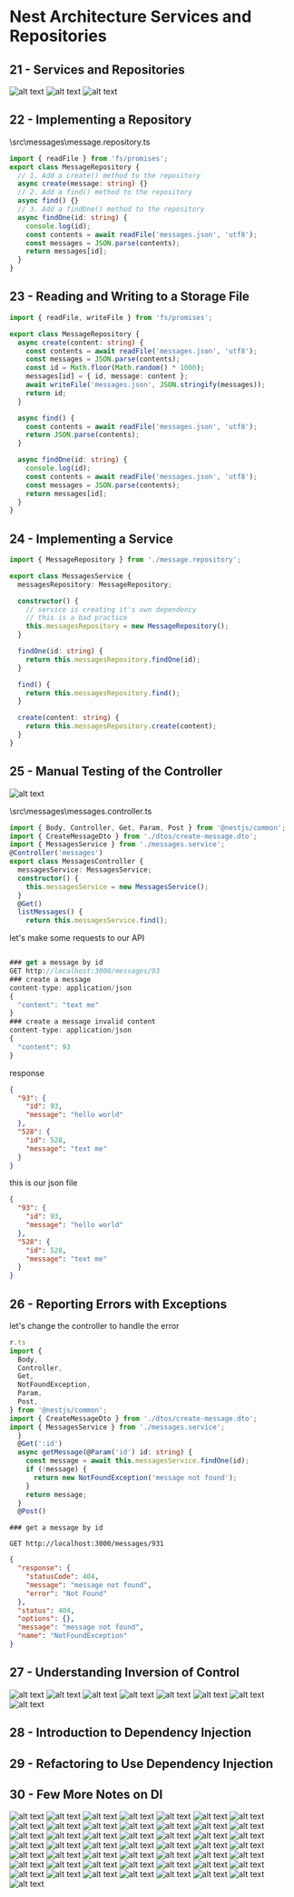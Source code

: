 
#  Nest Architecture Services and Repositories

## 21 - Services and Repositories

![alt text](./Assets/images/set-01/39.png)
![alt text](./Assets/images/set-01/40.png)
![alt text](./Assets/images/set-01/41.png)
## 22 - Implementing a Repository

\src\messages\message.repository.ts
```ts
import { readFile } from 'fs/promises';
export class MessageRepository {
  // 1. Add a create() method to the repository
  async create(message: string) {}
  // 2. Add a find() method to the repository
  async find() {}
  // 3. Add a findOne() method to the repository
  async findOne(id: string) {
    console.log(id);
    const contents = await readFile('messages.json', 'utf8');
    const messages = JSON.parse(contents);
    return messages[id];
  }
}
```
## 23 - Reading and Writing to a Storage File
```ts
import { readFile, writeFile } from 'fs/promises';

export class MessageRepository {
  async create(content: string) {
    const contents = await readFile('messages.json', 'utf8');
    const messages = JSON.parse(contents);
    const id = Math.floor(Math.random() * 1000);
    messages[id] = { id, message: content };
    await writeFile('messages.json', JSON.stringify(messages));
    return id;
  }

  async find() {
    const contents = await readFile('messages.json', 'utf8');
    return JSON.parse(contents);
  }

  async findOne(id: string) {
    console.log(id);
    const contents = await readFile('messages.json', 'utf8');
    const messages = JSON.parse(contents);
    return messages[id];
  }
}
```
## 24 - Implementing a Service
```ts
import { MessageRepository } from './message.repository';

export class MessagesService {
  messagesRepository: MessageRepository;

  constructor() {
    // service is creating it's own dependency
    // this is a bad practice
    this.messagesRepository = new MessageRepository();
  }

  findOne(id: string) {
    return this.messagesRepository.findOne(id);
  }

  find() {
    return this.messagesRepository.find();
  }

  create(content: string) {
    return this.messagesRepository.create(content);
  }
}

```
## 25 - Manual Testing of the Controller
![alt text](./Assets/images/set-01/42.png)

\src\messages\messages.controller.ts
```ts
import { Body, Controller, Get, Param, Post } from '@nestjs/common';
import { CreateMessageDto } from './dtos/create-message.dto';
import { MessagesService } from './messages.service';
@Controller('messages')
export class MessagesController {
  messagesService: MessagesService;
  constructor() {
    this.messagesService = new MessagesService();
  }
  @Get()
  listMessages() {
    return this.messagesService.find();

```

let's make some requests to our API
```ts

### get a message by id
GET http://localhost:3000/messages/93
### create a message
content-type: application/json
{
  "content": "text me"
}
### create a message invalid content
content-type: application/json
{
  "content": 93
}
```
response
```json
{
  "93": {
    "id": 93,
    "message": "hello world"
  },
  "528": {
    "id": 528,
    "message": "text me"
  }
}
```

this is our json file
```json
{
  "93": {
    "id": 93,
    "message": "hello world"
  },
  "528": {
    "id": 528,
    "message": "text me"
  }
}
```
## 26 - Reporting Errors with Exceptions

let's change the controller to handle the error
```ts
r.ts
import {
  Body,
  Controller,
  Get,
  NotFoundException,
  Param,
  Post,
} from '@nestjs/common';
import { CreateMessageDto } from './dtos/create-message.dto';
import { MessagesService } from './messages.service';
  }
  @Get(':id')
  async getMessage(@Param('id') id: string) {
    const message = await this.messagesService.findOne(id);
    if (!message) {
      return new NotFoundException('message not found');
    }
    return message;
  }
  @Post()
```

```http
### get a message by id

GET http://localhost:3000/messages/931

```

```json
{
  "response": {
    "statusCode": 404,
    "message": "message not found",
    "error": "Not Found"
  },
  "status": 404,
  "options": {},
  "message": "message not found",
  "name": "NotFoundException"
}
```
## 27 - Understanding Inversion of Control

![alt text](./Assets/images/set-01/43.png)
![alt text](./Assets/images/set-01/44.png)
![alt text](./Assets/images/set-01/45.png)
![alt text](./Assets/images/set-01/46.png)
![alt text](./Assets/images/set-01/47.png)
![alt text](./Assets/images/set-01/48.png)
![alt text](./Assets/images/set-01/49.png)
![alt text](./Assets/images/set-01/50.png)
## 28 - Introduction to Dependency Injection
## 29 - Refactoring to Use Dependency Injection
## 30 - Few More Notes on DI

![alt text](./Assets/images/set-01/51.png)
![alt text](./Assets/images/set-01/52.png)
![alt text](./Assets/images/set-01/53.png)
![alt text](./Assets/images/set-01/54.png)
![alt text](./Assets/images/set-01/55.png)
![alt text](./Assets/images/set-01/56.png)
![alt text](./Assets/images/set-01/57.png)
![alt text](./Assets/images/set-01/58.png)
![alt text](./Assets/images/set-01/59.png)
![alt text](./Assets/images/set-01/60.png)
![alt text](./Assets/images/set-01/61.png)
![alt text](./Assets/images/set-01/62.png)
![alt text](./Assets/images/set-01/63.png)
![alt text](./Assets/images/set-01/64.png)
![alt text](./Assets/images/set-01/65.png)
![alt text](./Assets/images/set-01/66.png)
![alt text](./Assets/images/set-01/67.png)
![alt text](./Assets/images/set-01/68.png)
![alt text](./Assets/images/set-01/69.png)
![alt text](./Assets/images/set-01/70.png)
![alt text](./Assets/images/set-01/71.png)
![alt text](./Assets/images/set-01/72.png)
![alt text](./Assets/images/set-01/73.png)
![alt text](./Assets/images/set-01/74.png)
![alt text](./Assets/images/set-01/75.png)
![alt text](./Assets/images/set-01/76.png)
![alt text](./Assets/images/set-01/77.png)
![alt text](./Assets/images/set-01/78.png)
![alt text](./Assets/images/set-01/79.png)
![alt text](./Assets/images/set-01/80.png)
![alt text](./Assets/images/set-01/81.png)
![alt text](./Assets/images/set-01/82.png)
![alt text](./Assets/images/set-01/83.png)
![alt text](./Assets/images/set-01/84.png)
![alt text](./Assets/images/set-01/85.png)
![alt text](./Assets/images/set-01/86.png)
![alt text](./Assets/images/set-01/87.png)
![alt text](./Assets/images/set-01/88.png)
![alt text](./Assets/images/set-01/89.png)
![alt text](./Assets/images/set-01/90.png)
![alt text](./Assets/images/set-01/91.png)
![alt text](./Assets/images/set-01/92.png)
![alt text](./Assets/images/set-01/93.png)
![alt text](./Assets/images/set-01/94.png)
![alt text](./Assets/images/set-01/95.png)
![alt text](./Assets/images/set-01/96.png)
![alt text](./Assets/images/set-01/97.png)
![alt text](./Assets/images/set-01/98.png)
![alt text](./Assets/images/set-01/99.png)
![alt text](./Assets/images/set-01/100.png)
